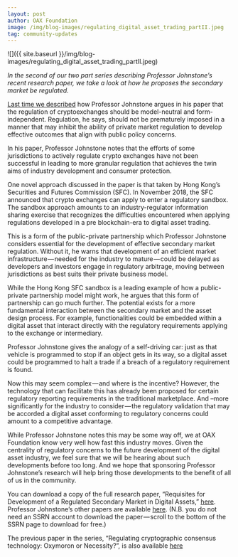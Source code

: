 ```yaml
---
layout: post
author: OAX Foundation
image: /img/blog-images/regulating_digital_asset_trading_partII.jpeg
tag: community-updates
---
```


![]({{ site.baseurl }}/img/blog-images/regulating_digital_asset_trading_partII.jpeg)

_In the second of our two part series describing Professor Johnstone’s recent research paper, we take a look at how he proposes the secondary market be regulated._

[Last time we described](https://medium.com/@OAX_Foundation/regulating-digital-asset-trading-part-one-aa49d1170621) how Professor Johnstone argues in his paper that the regulation of cryptoexchanges should be model-neutral and form-independent. Regulation, he says, should not be prematurely imposed in a manner that may inhibit the ability of private market regulation to develop effective outcomes that align with public policy concerns.

In his paper, Professor Johnstone notes that the efforts of some jurisdictions to actively regulate crypto exchanges have not been successful in leading to more granular regulation that achieves the twin aims of industry development and consumer protection.

One novel approach discussed in the paper is that taken by Hong Kong’s Securities and Futures Commission (SFC). In November 2018, the SFC announced that crypto exchanges can apply to enter a regulatory sandbox. The sandbox approach amounts to an industry-regulator information sharing exercise that recognizes the difficulties encountered when applying regulations developed in a pre blockchain-era to digital asset trading.

This is a form of the public-private partnership which Professor Johnstone considers essential for the development of effective secondary market regulation. Without it, he warns that development of an efficient market infrastructure — needed for the industry to mature — could be delayed as developers and investors engage in regulatory arbitrage, moving between jurisdictions as best suits their private business model.

While the Hong Kong SFC sandbox is a leading example of how a public-private partnership model might work, he argues that this form of partnership can go much further. The potential exists for a more fundamental interaction between the secondary market and the asset design process. For example, functionalities could be embedded within a digital asset that interact directly with the regulatory requirements applying to the exchange or intermediary.

Professor Johnstone gives the analogy of a self-driving car: just as that vehicle is programmed to stop if an object gets in its way, so a digital asset could be programmed to halt a trade if a breach of a regulatory requirement is found.

Now this may seem complex — and where is the incentive? However, the technology that can facilitate this has already been proposed for certain regulatory reporting requirements in the traditional marketplace. And –more significantly for the industry to consider — the regulatory validation that may be accorded a digital asset conforming to regulatory concerns could amount to a competitive advantage.

While Professor Johnstone notes this may be some way off, we at OAX Foundation know very well how fast this industry moves. Given the centrality of regulatory concerns to the future development of the digital asset industry, we feel sure that we will be hearing about such developments before too long. And we hope that sponsoring Professor Johnstone’s research will help bring those developments to the benefit of all of us in the community.

You can download a copy of the full research paper, “Requisites for Development of a Regulated Secondary Market in Digital Assets,” [here](https://papers.ssrn.com/sol3/papers.cfm?abstract_id=3379623). Professor Johnstone’s other papers are available [here](http://keelc.com/recent-publications/). (N.B. you do not need an SSRN account to download the paper — scroll to the bottom of the SSRN page to download for free.)

The previous paper in the series, “Regulating cryptographic consensus technology: Oxymoron or Necessity?”, is also available <a href="http://bit.ly/SyrenJohnstonerp1">here</a>
